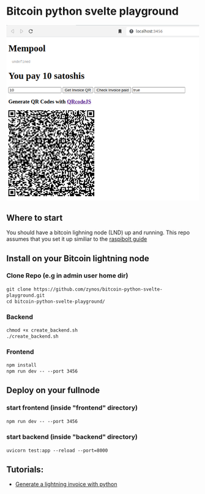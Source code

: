 # Bitcoin python svelte playground




![alt text](playground.png)
## Where to start
You should have a bitcoin lighning node (LND) up and running.
This repo assumes that you set it up similiar to the 
[raspibolt guide](https://raspibolt.org/)
## Install on your Bitcoin lightning node
### Clone Repo (e.g in admin user home dir)
```
git clone https://github.com/zynos/bitcoin-python-svelte-playground.git
cd bitcoin-python-svelte-playground/
```
### Backend
```
chmod +x create_backend.sh
./create_backend.sh
```

### Frontend
```
npm install
npm run dev -- --port 3456
```

## Deploy on your fullnode
### start frontend (inside "frontend" directory)
`npm run dev -- --port 3456`
### start backend (inside "backend" directory)
`uvicorn test:app --reload --port=8000`


## Tutorials:
- [Generate a lightning invoice with python](tutorials/01_generate_qr_code_lightning_invoice_python_svelte.md)
